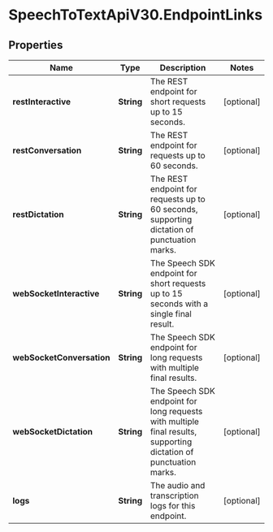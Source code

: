 # SpeechToTextApiV30.EndpointLinks

## Properties
Name | Type | Description | Notes
------------ | ------------- | ------------- | -------------
**restInteractive** | **String** | The REST endpoint for short requests up to 15 seconds. | [optional] 
**restConversation** | **String** | The REST endpoint for requests up to 60 seconds. | [optional] 
**restDictation** | **String** | The REST endpoint for requests up to 60 seconds, supporting dictation of punctuation marks. | [optional] 
**webSocketInteractive** | **String** | The Speech SDK endpoint for short requests up to 15 seconds with a single final result. | [optional] 
**webSocketConversation** | **String** | The Speech SDK endpoint for long requests with multiple final results. | [optional] 
**webSocketDictation** | **String** | The Speech SDK endpoint for long requests with multiple final results, supporting dictation of  punctuation marks. | [optional] 
**logs** | **String** | The audio and transcription logs for this endpoint. | [optional] 


